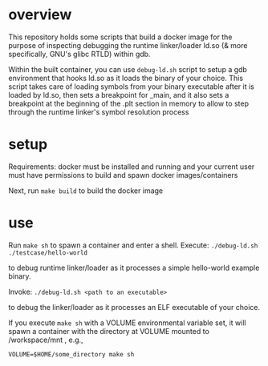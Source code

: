 # overview

This repository holds some scripts that build a docker image for the purpose of
inspecting debugging the runtime linker/loader ld.so (& more specifically, GNU's
glibc RTLD) within gdb.

Within the built container, you can use `debug-ld.sh` script to setup a gdb
environment that hooks ld.so as it loads the binary of your choice. This script
takes care of loading symbols from your binary executable after it is loaded by
ld.so, then sets a breakpoint for _main, and it also sets a breakpoint at the
beginning of the .plt section in memory to allow to step through the runtime
linker's symbol resolution process


# setup

Requirements: docker must be installed and running and your current user must
have permissions to build and spawn docker images/containers

Next, run `make build` to build the docker image


# use

Run `make sh` to spawn a container and enter a shell. Execute:
`./debug-ld.sh ./testcase/hello-world`

to debug runtime linker/loader as it
processes a simple hello-world example binary.


Invoke:
`./debug-ld.sh <path to an executable>`

to debug the linker/loader as it processes an ELF executable of your choice.

If you execute `make sh` with a VOLUME environmental variable set, it will spawn
a container with the directory at VOLUME mounted to /workspace/mnt , e.g.,

`VOLUME=$HOME/some_directory make sh`
